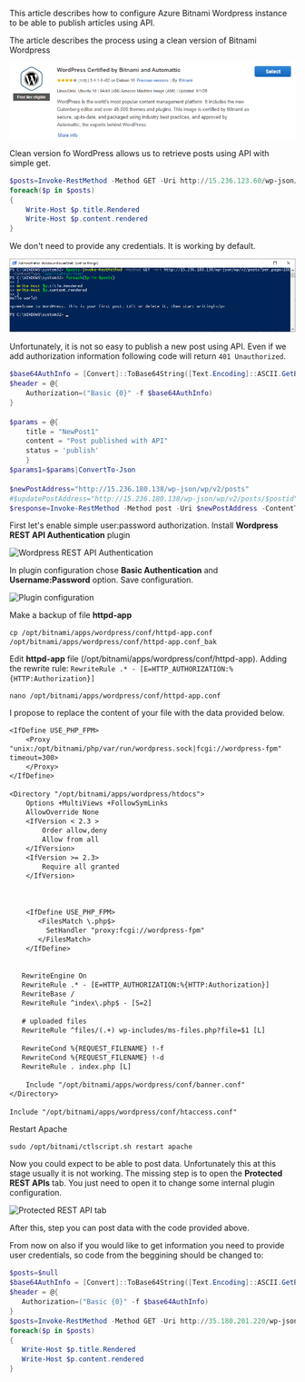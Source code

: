 This article describes how to configure Azure Bitnami Wordpress instance to be able to publish articles using API.

The article describes the process using a clean version of Bitnami Wordpress

![Bitnami Wordperss](Images/WordpressBitnami.png)


Clean version fo WordPress allows us to retrieve posts using API with simple get.

```powershell
$posts=Invoke-RestMethod -Method GET -Uri http://15.236.123.60/wp-json/wp/v2/posts?per_page=100 -ContentType "application/json" 
foreach($p in $posts)
{
	Write-Host $p.title.Rendered
	Write-Host $p.content.rendered
}
```
We don't need to provide any credentials. It is working by default.

![Get posts using API](Images/GetPosts.png)

Unfortunately, it is not so easy to publish a new post using API. Even if we add authorization information following code will return ``401 Unauthorized``.

```powershell
$base64AuthInfo = [Convert]::ToBase64String([Text.Encoding]::ASCII.GetBytes(("user:9pnCnk4Oij2K")))
$header = @{
	Authorization=("Basic {0}" -f $base64AuthInfo)
}

$params = @{
    title = "NewPost1"
    content = "Post published with API" 	
    status = 'publish'
    }
$params1=$params|ConvertTo-Json

$newPostAddress="http://15.236.180.138/wp-json/wp/v2/posts"
#$updatePostAddress="http://15.236.180.138/wp-json/wp/v2/posts/$postid"
$response=Invoke-RestMethod -Method post -Uri $newPostAddress -ContentType "application/json"  -Headers $header -Body $params1
````
First let's enable simple user:password authorization. Install **Wordpress REST API Authentication** plugin 

![Wordpress REST API Authentication](Images/RESTApiPlugin.png)

In plugin configuration chose **Basic Authentication** and **Username:Password** option. Save configuration.

![Plugin configuration](Images/PluginConfiguration.png)

Make a backup of file **httpd-app** 
```
cp /opt/bitnami/apps/wordpress/conf/httpd-app.conf /opt/bitnami/apps/wordpress/conf/httpd-app.conf_bak
```

Edit **httpd-app** file (/opt/bitnami/apps/wordpress/conf/httpd-app). Adding the rewrite rule:
``RewriteRule .* - [E=HTTP_AUTHORIZATION:%{HTTP:Authorization}]``

```
nano /opt/bitnami/apps/wordpress/conf/httpd-app.conf
```

I propose to replace the content of your file with the data provided below.


```
<IfDefine USE_PHP_FPM>
    <Proxy "unix:/opt/bitnami/php/var/run/wordpress.sock|fcgi://wordpress-fpm" timeout=300>
    </Proxy>
</IfDefine>

<Directory "/opt/bitnami/apps/wordpress/htdocs">
    Options +MultiViews +FollowSymLinks
    AllowOverride None
    <IfVersion < 2.3 >
        Order allow,deny
        Allow from all
    </IfVersion>
    <IfVersion >= 2.3>
        Require all granted
    </IfVersion>



    <IfDefine USE_PHP_FPM>
       <FilesMatch \.php$>
         SetHandler "proxy:fcgi://wordpress-fpm"
       </FilesMatch>
    </IfDefine>


   RewriteEngine On
   RewriteRule .* - [E=HTTP_AUTHORIZATION:%{HTTP:Authorization}]
   RewriteBase /
   RewriteRule ^index\.php$ - [S=2]

   # uploaded files
   RewriteRule ^files/(.+) wp-includes/ms-files.php?file=$1 [L]

   RewriteCond %{REQUEST_FILENAME} !-f
   RewriteCond %{REQUEST_FILENAME} !-d
   RewriteRule . index.php [L]

    Include "/opt/bitnami/apps/wordpress/conf/banner.conf"
</Directory>

Include "/opt/bitnami/apps/wordpress/conf/htaccess.conf"
```

Restart Apache

```
sudo /opt/bitnami/ctlscript.sh restart apache
```

Now you could expect to be able to post data. Unfortunately this at this stage usually it is not working. The missing step is to open the **Protected REST APIs** tab. You just need to open it to change some internal plugin configuration. 

![Protected REST API tab](Images/ProtectedRESTAPI.png)

After this, step you can post data with the code provided above.

From now on also if you would like to get information you need to provide user credentials, so code from the beggining should be changed to:
 
 ```powershell
$posts=$null
$base64AuthInfo = [Convert]::ToBase64String([Text.Encoding]::ASCII.GetBytes(("user:FhIwtEKNCRF7")))
$header = @{
	Authorization=("Basic {0}" -f $base64AuthInfo)
}
$posts=Invoke-RestMethod -Method GET -Uri http://35.180.201.220/wp-json/wp/v2/posts?per_page=100 -ContentType "application/json"  -Headers $header
foreach($p in $posts)
{
	Write-Host $p.title.Rendered
	Write-Host $p.content.rendered
}
 ```